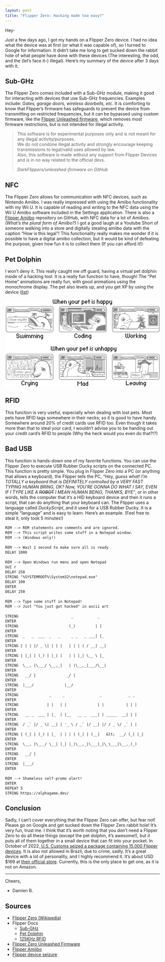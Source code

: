 ```yaml
---
layout: post
title: "Flipper Zero: Hacking made too easy?"
---
```

<p>Hey-</p>



<p>Just a few days ago, I got my hands on a Flipper Zero device.  I had no idea what the device was at first (or what it was capable of), so I turned to Google for information.  It didn&#8217;t take me long to get sucked down the rabbit hole of what people have done with these devices (The interesting, the odd, and the (let&#8217;s face it&#8211;) illegal).  Here&#8217;s my summary of the device after 3 days with it.</p>
<!--more-->


## Sub-GHz



<p>The Flipper Zero comes included with a Sub-GHz module, making it good for interacting with devices that  use Sub-GHz frequencies.  Examples include: <em>Gates, garage doors, wireless doorbells, etc</em>.  It is comforting to know that Flipper&#8217;s firmware has safeguards to prevent the device from transmitting on restricted frequencies, but it can be bypassed using custom firmware, like the <a href="https://github.com/DarkFlippers/unleashed-firmware">Flipper Unleashed firmware</a>, which removes most firmware restrictions, but is not intended for illegal activity.</p>



<blockquote class="wp-block-quote">
<p>This software is for experimental purposes only and is not meant for any illegal activity/purposes.<br>We do not condone illegal activity and strongly encourage keeping transmissions to legal/valid uses allowed by law.<br>Also, this software is made without any support from Flipper Devices and is in no way related to the official devs.</p>
<cite>DarkFlippers/unleashed-firmware on GitHub</cite></blockquote>



<h2 class="wp-block-heading">NFC</h2>



<p>The Flipper Zero allows for communication with NFC devices, such as Nintendo Amiibo.  I was really impressed with using the Amiibo functionality with my Wii U.  It is capable of reading and writing to the NFC data using the Wii U Amiibo software included in the Settings application.  There is also a <a href="https://github.com/Gioman101/FlipperAmiibo">Flipper Amiibo</a> repository on GitHub, with NFC data for a lot of Amiibos. <em>(What&#8217;s the plural form of Amiibo?)</em>  I got a good laugh at a Youtube Short of someone walking into a store and digitally stealing amiibo data with the caption &#8220;How is this legal&#8221;!  This functionality really makes me wonder if it is possible to have a digital amiibo collection, but it would be kind of defeating the purpose, given how fun it is to collect them (If you can afford it!)</p>



<h2 class="wp-block-heading">Pet Dolphin</h2>



<p>I won&#8217;t deny it.  This really caught me off guard, having a virtual pet dolphin inside of a hacking tool.  It is a really fun function to have, though!  The &#8220;Pet Home&#8221; animations are really fun, with good animations using the monochrome display.  The pet also levels up, and you get XP by using the device (<a href="/assets/posts/Flipper-Pet-Scoring.pdf">list</a>)</p>



<img src="/assets/posts/flipper_pet_animations-1024x581.png">



<h2 class="wp-block-heading">RFID</h2>



<p>This function is very useful, especially when dealing with lost pets.  Most pets have RFID tags somewhere in their necks; so it is good to have handy.  Somewhere around 20% of credit cards use RFID too.  Even though it takes more than that to steal your card, I wouldn&#8217;t advise you to be handing out your credit card&#8217;s RFID to people (Why the heck would you even do that?!?)</p>



<h2 class="wp-block-heading">Bad USB</h2>



<p>This function is hands-down one of my favorite functions.  You can use the Flipper Zero to execute USB Rubber Ducky scripts on the connected PC.  This function is pretty simple.  You plug in Flipper Zero into a PC (or anything that allows a keyboard), the Flipper tells the PC, <em>&#8220;Hey, guess what!  I&#8217;m TOTALLY a keyboard that is DEFINITELY controlled by a VERY FAST TYPING HUMAN BRING, OK?  Now, YOU&#8217;RE GONNA DO WHAT I SAY, EVEN IF I TYPE LIKE A <s>ROBOT</s> I MEAN HUMAN BEING, THANKS, BYE&#8221;</em>, or in other words, tells the computer that it&#8217;s a HID keyboard device and then it runs a script, that can do anything that your keyboard can.  The Flipper uses a language called <em>DuckyScript</em>, and it used for a USB Rubber Ducky.  It is a simple &#8220;language&#8221; and is easy to learn.  Here&#8217;s an example.  (Feel free to steal it, only took 5 minutes!)</p>



```
REM --> REM statements are comments and are ignored.
REM --> This script writes some stuff in a Notepad window.
REM --> (Windows only!)

REM --> Wait 1 second to make sure all is ready
DELAY 1000

REM --> Open Windows run menu and open Notepad
GUI r
DELAY 250
STRING "%SYSTEMROOT%\System32\notepad.exe"
DELAY 100
ENTER
DELAY 250

REM --> Type some stuff in Notepad!
REM --> Just "You just got hacked" in ascii art

STRING                        _           _                 
ENTER
STRING                       (_)         | |                
ENTER
STRING  _   _  ___  _   _     _ _   _ ___| |_               
ENTER
STRING | | | |/ _ \| | | |   | | | | / __| __|              
ENTER
STRING | |_| | (_) | |_| |   | | |_| \__ \ |_               
ENTER
STRING  \__, |\___/ \__,_|   | |\__,_|___/\__|              
ENTER
STRING   __/ |              _/ |                            
ENTER
STRING  |___/              |__/                             
ENTER
STRING              _     _                _            _ _ 
ENTER
STRING             | |   | |              | |          | | |
ENTER
STRING   __ _  ___ | |_  | |__   __ _  ___| | _____  __| | |
ENTER
STRING  / _` |/ _ \| __| | '_ \ / _` |/ __| |/ / _ \/ _` | |
ENTER
STRING | (_| | (_) | |_  | | | | (_| | (__|   &lt;  __/ (_| |_|
ENTER
STRING  \__, |\___/ \__| |_| |_|\__,_|\___|_|\_\___|\__,_(_)
ENTER
STRING   __/ |                                              
ENTER
STRING  |___/                                               
ENTER

REM --> Shameless self-promo alert!
ENTER
REPEAT 5
STRING https://alphagame.dev/
```



<h2 class="wp-block-heading">Conclusion</h2>



<p>Sadly, I can&#8217;t cover everything that the Flipper Zero can offer, but fear not!  Please go on Google and get sucked down the Flipper Zero rabbit hole!  It&#8217;s very fun, trust me.  I think that it&#8217;s worth noting that you don&#8217;t need a Flipper Zero to do all these things (except the pet dolphin, it&#8217;s awesome!), but it puts all of them together in a small device that can fit into your pocket.  In October of 2022,<a href="https://cdn.flipperzero.one/september-orders-update.html"> U.S. Customs seized a package containing 15,000 Flipper devices</a>.  It is also not allowed in Brazil, due to crime, sadly.  It&#8217;s a great device with a lot of personality, and I highly recommend it.  It&#8217;s about USD $169 at <a href="https://shop.flipperzero.one/">their official store</a>.  Currently, this is the only place to get one, as it is not on Amazon.</p>



<hr class="wp-block-separator has-alpha-channel-opacity"/>



<p>Cheers,</p>



<ul>
<li>Damien B.</li>
</ul>



<h2 class="wp-block-heading">Sources</h2>



<ul>
<li><a href="https://en.wikipedia.org/wiki/Flipper_Zero" target="_blank" rel="noreferrer noopener">Flipper Zero (Wikipedia)</a></li>



<li>Flipper Docs
<ul>
<li><a href="https://docs.flipper.net/sub-ghz" target="_blank" rel="noreferrer noopener">Sub-GHz</a></li>



<li><a href="https://docs.flipper.net/basics/dolphin" target="_blank" rel="noreferrer noopener">Pet Dolphin</a></li>



<li><a href="https://docs.flipper.net/rfid" target="_blank" rel="noreferrer noopener">125KHz RFID</a></li>
</ul>
</li>



<li><a href="https://github.com/DarkFlippers/unleashed-firmware" target="_blank" rel="noreferrer noopener">Flipper Zero Unleashed Firmware</a></li>



<li><a href="https://github.com/Gioman101/FlipperAmiibo" target="_blank" rel="noreferrer noopener">Flipper Amiibo</a></li>



<li><a href="https://cdn.flipperzero.one/september-orders-update.html" target="_blank" rel="noreferrer noopener">Flipper device seizure</a></li>
</ul>